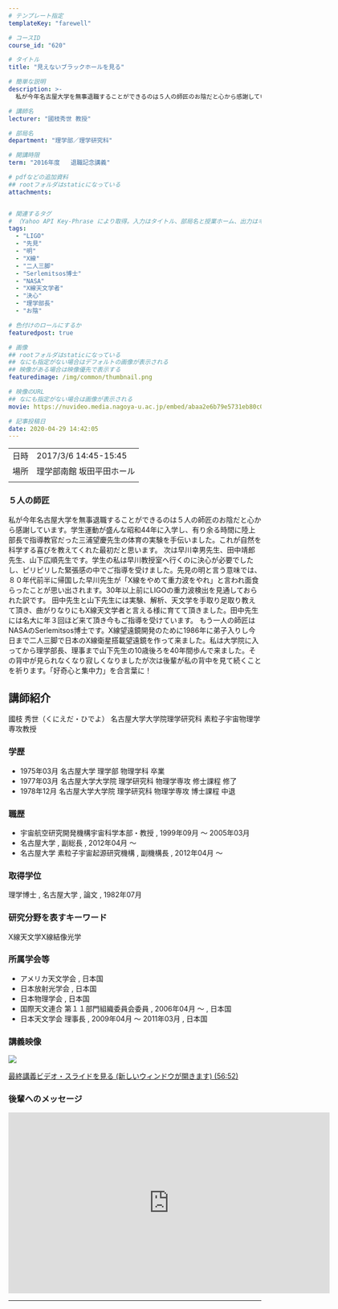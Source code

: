 ```yaml
---
# テンプレート指定
templateKey: "farewell"

# コースID
course_id: "620"

# タイトル
title: "見えないブラックホールを見る"

# 簡単な説明
description: >-
  私が今年名古屋大学を無事退職することができるのは５人の師匠のお陰だと心から感謝しています。学生運動が盛んな昭和44年に入学し、有り余る時間に陸上部長で指導教官だった三浦望慶先生の体育の実験を手伝いました。これが自然を科学する喜びを教えてくれた最初だと思います。 次は早川幸男先生、田中靖郎先生、山下広順先生です。学生の私は早川教授室へ行くのに決心が必要でしたし、ピリピリした緊張感の中でご指導を受 ....

# 講師名
lecturer: "國枝秀世 教授"

# 部局名
department: "理学部／理学研究科"

# 開講時限
term: "2016年度	退職記念講義"

# pdfなどの追加資料
## rootフォルダはstaticになっている
attachments:


# 関連するタグ
# （Yahoo API Key-Phrase により取得。入力はタイトル、部局名と授業ホーム、出力はキーフレーズ（tags））
tags:
  - "LIGO"
  - "先見"
  - "明"
  - "X線"
  - "二人三脚"
  - "Serlemitsos博士"
  - "NASA"
  - "X線天文学者"
  - "決心"
  - "理学部長"
  - "お陰"

# 色付けのロールにするか
featuredpost: true

# 画像
## rootフォルダはstaticになっている
## なにも指定がない場合はデフォルトの画像が表示される
## 映像がある場合は映像優先で表示する
featuredimage: /img/common/thumbnail.png

# 映像のURL
## なにも指定がない場合は画像が表示される
movie: https://nuvideo.media.nagoya-u.ac.jp/embed/abaa2e6b79e5731eb80c07b90f5b88d35f2be33f

# 記事投稿日
date: 2020-04-29 14:42:05
---
```


|   |   |
|---|---|
| 日時 | 2017/3/6  14:45-15:45 |
| 場所 | 理学部南館 坂田平田ホール |
|   |   |


### ５人の師匠

私が今年名古屋大学を無事退職することができるのは５人の師匠のお陰だと心から感謝しています。学生運動が盛んな昭和44年に入学し、有り余る時間に陸上部長で指導教官だった三浦望慶先生の体育の実験を手伝いました。これが自然を科学する喜びを教えてくれた最初だと思います。 次は早川幸男先生、田中靖郎先生、山下広順先生です。学生の私は早川教授室へ行くのに決心が必要でしたし、ピリピリした緊張感の中でご指導を受けました。先見の明と言う意味では、８０年代前半に帰国した早川先生が「X線をやめて重力波をやれ」と言われ面食らったことが思い出されます。30年以上前にLIGOの重力波検出を見通しておられた訳です。 田中先生と山下先生には実験、解析、天文学を手取り足取り教えて頂き、曲がりなりにもX線天文学者と言える様に育てて頂きました。田中先生には名大に年３回ほど来て頂き今もご指導を受けています。 もう一人の師匠はNASAのSerlemitsos博士です。X線望遠鏡開発のために1986年に弟子入りし今日まで二人三脚で日本のX線衛星搭載望遠鏡を作って来ました。私は大学院に入ってから理学部長、理事まで山下先生の10歳後ろを40年間歩んで来ました。その背中が見られなくなり寂しくなりましたが次は後輩が私の背中を見て続くことを祈ります。「好奇心と集中力」を合言葉に！


## 講師紹介

國枝 秀世（くにえだ・ひでよ） 名古屋大学大学院理学研究科 素粒子宇宙物理学専攻教授

### 学歴

* 1975年03月 名古屋大学 理学部 物理学科 卒業
* 1977年03月 名古屋大学大学院 理学研究科 物理学専攻 修士課程 修了
* 1978年12月 名古屋大学大学院 理学研究科 物理学専攻 博士課程 中退

### 職歴

* 宇宙航空研究開発機構宇宙科学本部・教授 , 1999年09月 ～ 2005年03月
* 名古屋大学 , 副総長 , 2012年04月 ～
* 名古屋大学 素粒子宇宙起源研究機構 , 副機構長 , 2012年04月 ～

### 取得学位

理学博士 , 名古屋大学 , 論文 , 1982年07月

### 研究分野を表すキーワード

X線天文学X線結像光学

### 所属学会等

* アメリカ天文学会 , 日本国
* 日本放射光学会 , 日本国
* 日本物理学会 , 日本国
* 国際天文連合 第１１部門組織委員会委員 , 2006年04月 ～ , 日本国
* 日本天文学会 理事長 , 2009年04月 ～ 2011年03月 , 日本国


### 講義映像


![&nbsp;](https://ocw.nagoya-u.jp/files/620/3707.jpg) 

[最終講義ビデオ・スライドを見る (新しいウィンドウが開きます) (56:52)](https://nuvideo.media.nagoya-u.ac.jp/embed/abaa2e6b79e5731eb80c07b90f5b88d35f2be33f)

### 後輩へのメッセージ

<iframe src="https://nuvideo.media.nagoya-u.ac.jp/embed/668f27da02d35e83c40eebc575a9e18586ecf4a7" width="640" height="360" frameborder="0" allowfullscreen></iframe>


-----